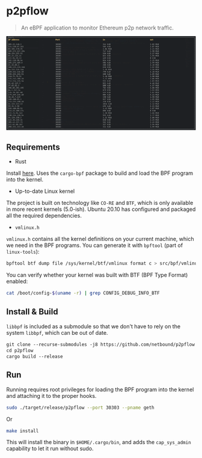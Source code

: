 # p2pflow

> An eBPF application to monitor Ethereum p2p network traffic.

![Demo GIF](./demo.gif)

## Requirements

* Rust

Install [here](https://www.rust-lang.org/tools/install). Uses the `cargo-bpf` package to build and load the BPF
program into the kernel.
* Up-to-date Linux kernel

The project is built on technology like `CO-RE` and `BTF`, which is only
available in more recent kernels (5.0-ish). Ubuntu 20.10 has configured and packaged all the required dependencies.
* `vmlinux.h`

`vmlinux.h` contains all the kernel definitions on your current machine, which we need in the BPF programs.
You can generate it with `bpftool` (part of `linux-tools`):
```bash
bpftool btf dump file /sys/kernel/btf/vmlinux format c > src/bpf/vmlinux.h
```
You can verify whether your kernel was built with BTF (BPF Type Format) enabled:

```bash
cat /boot/config-$(uname -r) | grep CONFIG_DEBUG_INFO_BTF
```
## Install & Build
`libbpf` is included as a submodule so that we don't have to rely on the system `libbpf`, which
can be out of date.
```
git clone --recurse-submodules -j8 https://github.com/netbound/p2pflow
cd p2pflow
cargo build --release
```

## Run
Running requires root privileges for loading the BPF program into the kernel and attaching it to the proper hooks.
```bash
sudo ./target/release/p2pflow --port 30303 --pname geth
```
Or
```bash
make install
```
This will install the binary in `$HOME/.cargo/bin`, and adds the `cap_sys_admin` capability to let it run without sudo.
